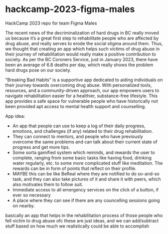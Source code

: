 # hackcamp-2023-figma-males
HackCamp 2023 repo for team Figma Males

The recent news of the decriminalization of hard drugs in BC really moved us because it’s a great first step to rehabilitate people who are affected by drug abuse, and really serves to erode the social stigma around them. Thus, we thought that creating an app which helps such victims of drug abuse in their journey of rehabilitation would really make a positive contribution to society. As per the BC Coroners Service, just in January 2023, there have been an average of 6.8 deaths per day, which really shows the problem hard drugs pose on our society.

"Breaking Bad Habits" is a supportive app dedicated to aiding individuals on their journey towards overcoming drug abuse. With personalized tools, resources, and a community-driven approach, our app empowers users to navigate rehabilitation easier for a healthier, substance-free lifestyle. This app provides a safe space for vulnerable people who have historically not been provided apt access to mental health support and counselling.

App idea:
- An app that people can use to keep a log of their daily progress, emotions, and challenges (if any) related to their drug rehabilitation.
- They can connect to mentors, and people who have previously overcome the same problems and can talk about their current state of progress and get more tips.
- Some sorta gamified system which reminds, and rewards the user to complete, ranging from some basic tasks like having food, drinking water regularly, etc. to some more complicated stuff like meditation. The rewards can be in form of points that reflect on their profile.
- MAYBE this can be like BeReal where they are notified to do so-and-so task, and they can also take pictures of it and share it with peers, which also motivates them to follow suit.
- Immediate access to all emergency services on the click of a button, if ever so necessary
- A place where they can see if there are any councelling sessions going on nearby.

basically an app that helps in the rehabilitation process of those people who fell victim to drug abuse
ofc these are just ideas, and we can add/subtract stuff based on how much we realistically could be able to accomplish
